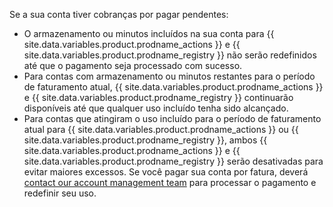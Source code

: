Se a sua conta tiver cobranças por pagar pendentes:

* O armazenamento ou minutos incluídos na sua conta para {{ site.data.variables.product.prodname_actions }} e {{ site.data.variables.product.prodname_registry }} não serão redefinidos até que o pagamento seja processado com sucesso.
* Para contas com armazenamento ou minutos restantes para o período de faturamento atual, {{ site.data.variables.product.prodname_actions }} e {{ site.data.variables.product.prodname_registry }} continuarão disponíveis até que qualquer uso incluído tenha sido alcançado.
* Para contas que atingiram o uso incluído para o período de faturamento atual para {{ site.data.variables.product.prodname_actions }} ou {{ site.data.variables.product.prodname_registry }}, ambos {{ site.data.variables.product.prodname_actions }} e {{ site.data.variables.product.prodname_registry }} serão desativadas para evitar maiores excessos. Se você pagar sua conta por fatura, deverá [contact our account management team](https://enterprise.github.com/contact) para processar o pagamento e redefinir seu uso.
